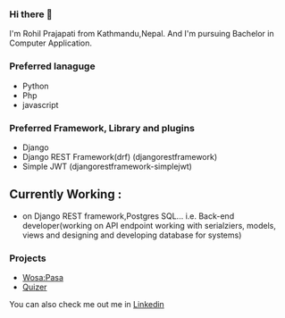 
### Hi there 👋

I'm Rohil Prajapati from Kathmandu,Nepal. And I'm pursuing Bachelor in Computer Application. 
### Preferred lanaguge 
- Python
- Php
- javascript

### Preferred Framework, Library and plugins
- Django
- Django REST Framework(drf) (djangorestframework)
- Simple JWT (djangorestframework-simplejwt)

## Currently Working :
- on Django REST framework,Postgres SQL... i.e. Back-end developer(working on API endpoint working with serialziers, models, views and designing and developing database for systems)

### Projects
- [Wosa:Pasa](https://github.com/RohilPrajapati/Wosa-Pasa)
- [Quizer](https://github.com/RohilPrajapati/Quizer)

You can also check me out me in [Linkedin](https://www.linkedin.com/in/rohilprajapati/)

